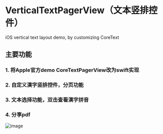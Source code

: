 # VerticalTextPagerView（文本竖排控件）
iOS vertical text layout demo, by customizing CoreText

## 主要功能
### 1. 将Apple官方demo CoreTextPagerView改为swift实现
### 2. 自定义漢字竖排控件，分页功能
### 3. 文本选择功能，双击查看漢字拼音
### 4. 分享pdf


![image](https://github.com/lanusiv/VerticalTextPagerView/tree/master/VerticalTextPagerView/Demos/demo1.gif)
